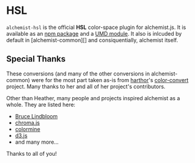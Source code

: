 HSL
===

`alchemist-hsl` is the official **HSL** color-space plugin for alchemist.js. It is
available as an [npm package][] and a [UMD module][]. It also is inlcuded by
default in [alchemist-common][] and consiquentially, alchemist itself.

[npm package]: https://www.npmjs.com/package/alchemist-hsl
[UMD Module]: /dist/
[npm package]: https://www.npmjs.com/package/alchemist-common


Special Thanks
--------------

These conversions (and many of the other conversions in alchemist-common) were
for the most part taken as-is from [harthor](https://github.com/harthur)'s
[color-convert](https://github.com/harthur/color-convert) project. Many thanks
to her and all of her project's contributors.

Other than Heather, many people and projects inspired alchemist as a whole. They
are listed here:

- [Bruce Lindbloom](http://www.brucelindbloom.com/)
- [chroma.js](https://github.com/gka/chroma.js)
- [colormine](https://github.com/colormine/colormine)
- [d3.js](https://github.com/mbostock/d3/wiki/Colors)
- and many more...

Thanks to all of you!
